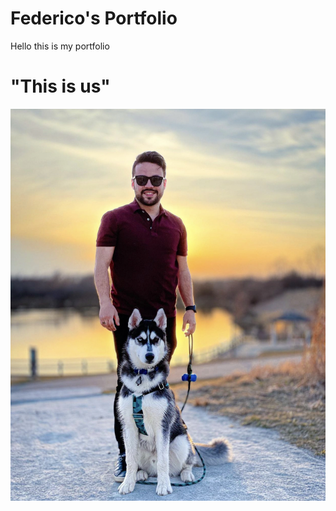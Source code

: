 # Federico's Portfolio
Hello this is my portfolio
<html>

<h1>"This is us"</h1>

<img src="pic.jpg">

</html>
